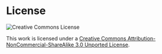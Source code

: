 License
==============
![Creative Commons License][cc-license]

This work is licensed under a [Creative Commons Attribution-NonCommercial-ShareAlike 3.0 Unported License](http://creativecommons.org/licenses/by-nc-sa/3.0/ "license").


[cc-license]: http://i.creativecommons.org/l/by-nc-sa/3.0/88x31.png
